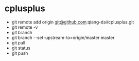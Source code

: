 # cplusplus
- git remote add origin git@github.com:qiang-dai/cplusplus.git
- git remote -v
- git branch
- git branch --set-upstream-to=origin/master master
- git pull
- git status
- git push
